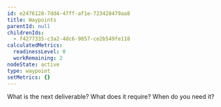 ```yaml
---
id: e2476128-7dd4-47ff-af1e-723428479aa8
title: Waypoints
parentId: null
childrenIds:
  - f4277335-c3a2-4dc6-9857-ce2b549fe118
calculatedMetrics:
  readinessLevel: 0
  workRemaining: 2
nodeState: active
type: waypoint
setMetrics: {}
---
```

What is the next deliverable? What does it require? When do you need it?